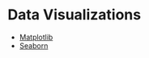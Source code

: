# Data Visualizations

- [Matplotlib](https://github.com/HanifaElahi/Courses/tree/main/Data%20Visualizations/Matplotlib)
- [Seaborn](https://github.com/HanifaElahi/Courses/tree/main/Data%20Visualizations/Seaborn)
